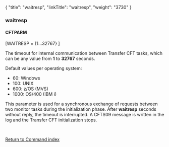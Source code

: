 {
    "title": "waitresp",
    "linkTitle": "waitresp",
    "weight": "3730"
}<span id="waitresp"></span>

### waitresp

#### CFTPARM

\[WAITRESP = {1...32767} \]

The timeout for internal communication between Transfer CFT
tasks, which can be any
value from **1** to <span style="font-weight: bold;">32767</span> seconds.

Default values per operating system:

-   60: Windows
-   100: UNIX
-   600: z/OS (MVS)
-   1000: OS/400 (IBM i)

This parameter is used for a synchronous exchange of requests between
two monitor tasks during the initialization phase. After <span style="font-weight: bold;">waitresp</span>
seconds without reply, the timeout is interrupted. A CFTS09 message is
written in the log and the <span class="mc-variable axway_variables.Component_Short_Name variable">Transfer CFT</span> initialization stops.

 

[Return to Command index](../../)
